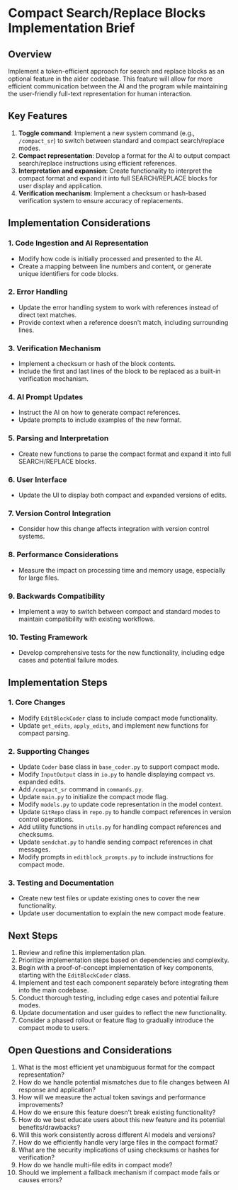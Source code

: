 # Compact Search/Replace Blocks Implementation Brief

## Overview

Implement a token-efficient approach for search and replace blocks as an optional feature in the aider codebase. This feature will allow for more efficient communication between the AI and the program while maintaining the user-friendly full-text representation for human interaction.

## Key Features

1. **Toggle command**: Implement a new system command (e.g., `/compact_sr`) to switch between standard and compact search/replace modes.
2. **Compact representation**: Develop a format for the AI to output compact search/replace instructions using efficient references.
3. **Interpretation and expansion**: Create functionality to interpret the compact format and expand it into full SEARCH/REPLACE blocks for user display and application.
4. **Verification mechanism**: Implement a checksum or hash-based verification system to ensure accuracy of replacements.

## Implementation Considerations

### 1. Code Ingestion and AI Representation
- Modify how code is initially processed and presented to the AI.
- Create a mapping between line numbers and content, or generate unique identifiers for code blocks.

### 2. Error Handling
- Update the error handling system to work with references instead of direct text matches.
- Provide context when a reference doesn't match, including surrounding lines.

### 3. Verification Mechanism
- Implement a checksum or hash of the block contents.
- Include the first and last lines of the block to be replaced as a built-in verification mechanism.

### 4. AI Prompt Updates
- Instruct the AI on how to generate compact references.
- Update prompts to include examples of the new format.

### 5. Parsing and Interpretation
- Create new functions to parse the compact format and expand it into full SEARCH/REPLACE blocks.

### 6. User Interface
- Update the UI to display both compact and expanded versions of edits.

### 7. Version Control Integration
- Consider how this change affects integration with version control systems.

### 8. Performance Considerations
- Measure the impact on processing time and memory usage, especially for large files.

### 9. Backwards Compatibility
- Implement a way to switch between compact and standard modes to maintain compatibility with existing workflows.

### 10. Testing Framework
- Develop comprehensive tests for the new functionality, including edge cases and potential failure modes.

## Implementation Steps

### 1. Core Changes
- Modify `EditBlockCoder` class to include compact mode functionality.
- Update `get_edits`, `apply_edits`, and implement new functions for compact parsing.

### 2. Supporting Changes
- Update `Coder` base class in `base_coder.py` to support compact mode.
- Modify `InputOutput` class in `io.py` to handle displaying compact vs. expanded edits.
- Add `/compact_sr` command in `commands.py`.
- Update `main.py` to initialize the compact mode flag.
- Modify `models.py` to update code representation in the model context.
- Update `GitRepo` class in `repo.py` to handle compact references in version control operations.
- Add utility functions in `utils.py` for handling compact references and checksums.
- Update `sendchat.py` to handle sending compact references in chat messages.
- Modify prompts in `editblock_prompts.py` to include instructions for compact mode.

### 3. Testing and Documentation
- Create new test files or update existing ones to cover the new functionality.
- Update user documentation to explain the new compact mode feature.

## Next Steps

1. Review and refine this implementation plan.
2. Prioritize implementation steps based on dependencies and complexity.
3. Begin with a proof-of-concept implementation of key components, starting with the `EditBlockCoder` class.
4. Implement and test each component separately before integrating them into the main codebase.
5. Conduct thorough testing, including edge cases and potential failure modes.
6. Update documentation and user guides to reflect the new functionality.
7. Consider a phased rollout or feature flag to gradually introduce the compact mode to users.

## Open Questions and Considerations

1. What is the most efficient yet unambiguous format for the compact representation?
2. How do we handle potential mismatches due to file changes between AI response and application?
3. How will we measure the actual token savings and performance improvements?
4. How do we ensure this feature doesn't break existing functionality?
5. How do we best educate users about this new feature and its potential benefits/drawbacks?
6. Will this work consistently across different AI models and versions?
7. How do we efficiently handle very large files in the compact format?
8. What are the security implications of using checksums or hashes for verification?
9. How do we handle multi-file edits in compact mode?
10. Should we implement a fallback mechanism if compact mode fails or causes errors?

